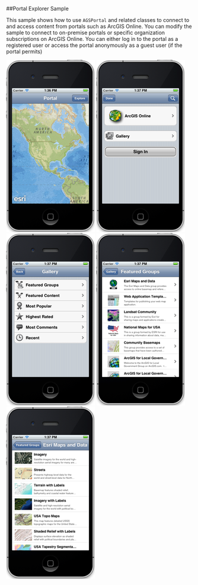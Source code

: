##Portal Explorer Sample 

This sample shows how to use `AGSPortal` and related classes to connect to and access content from portals such as ArcGIS Online. You can modify the sample to connect to on-premise portals or specific organization subscriptions on ArcGIS Online. You can either log in to the portal as a registered user or access the portal anonymously as a guest user (if the portal permits) 

![](image.png)
![](image2.png)
![](image3.png)
![](image4.png)
![](image5.png)




